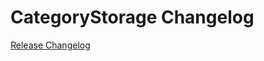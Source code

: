 # CategoryStorage Changelog

[Release Changelog](https://github.com/spryker/category-storage/releases)
